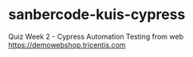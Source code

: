 # sanbercode-kuis-cypress

Quiz Week 2 - Cypress Automation Testing from web https://demowebshop.tricentis.com
